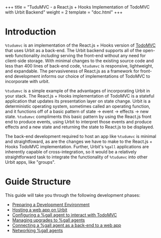 +++
title = "TuduMVC - a React.js + Hooks Implementation of TodoMVC with Urbit Backend"
weight = 2
template = "doc.html"
+++

# Introduction

`%tudumvc` is an implementation of the React.js + Hooks version of [TodoMVC](https://jacob-ebey.js.org/hooks-todo/#/) that uses Urbit as a back-end. The Urbit backend supports all of the open-web functionality _including_ serving the front-end without any need for client-side storage. With minimal changes to the existing source code and less than 400 lines of back-end code, `%tudumvc` is responsive, lightweight, and expandable. The pervasiveness of React.js as a framework for front-end development informs our choice of implementations of TodoMVC to incorporate with urbit.

`%tudumvc` is a simple example of the advantages of incorporating Urbit in your stack. The React.js + Hooks implementation of TodoMVC is a stateful application that updates its presentation layer on state change. Urbit is a deterministic operating system, sometimes called an operating function, and it functions off of a basic pattern of state -> event -> effects -> new state. `%tudumvc` compliments this basic pattern by using the React.js front end to produce events, using Urbit to interpret those events and produce effects and a new state and returning the state to React.js to be displayed.

The back-end development required to host an app like `%tudumvc` is minimal and straightfoward, as are the changes we have to make to the React.js + Hooks TodoMVC implementation. Further, Urbit's `%gall` applications are inherently capable of cross-integration, so it would be a relatively straightforward task to integrate the functionality of `%tudumvc` into other Urbit apps, like "groups".

# Guide Structure

This guide will take you through the following development phases:
* [Preparing a Development Environment](./tudumvc/preparing-development.md)
* [Hosting a web app on Urbit](./tudumvc/hosting-on-urbit.md)
* [Configuring a %gall agent to interact with TodoMVC](./tudumvc/agent-supported-hosting.md)
* [Managing upgrades to %gall agents](./lesson4-updating-our-agent.md)
* [Connecting a %gall agent as a back-end to a web app](./lesson5-establishing-uplink.md)
* [Networking %gall agents](./lesson6-things-tudu.md)